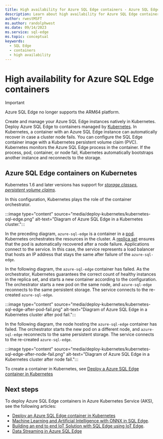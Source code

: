 ```yaml
---
title: High availability for Azure SQL Edge containers - Azure SQL Edge
description: Learn about high availability for Azure SQL Edge containers
author: rwestMSFT
ms.author: randolphwest
ms.date: 09/14/2023
ms.service: sql-edge
ms.topic: conceptual
keywords:
  - SQL Edge
  - containers
  - high availability
---
```

# High availability for Azure SQL Edge containers

> [!IMPORTANT]  
> Azure SQL Edge no longer supports the ARM64 platform.

Create and manage your Azure SQL Edge instances natively in Kubernetes. Deploy Azure SQL Edge to containers managed by [Kubernetes](https://kubernetes.io/). In Kubernetes, a container with an Azure SQL Edge instance can automatically recover in case a cluster node fails. You can configure the SQL Edge container image with a Kubernetes persistent volume claim (PVC). Kubernetes monitors the Azure SQL Edge process in the container. If the process, pod, container, or node fail, Kubernetes automatically bootstraps another instance and reconnects to the storage.

## Azure SQL Edge containers on Kubernetes

Kubernetes 1.6 and later versions has support for [*storage classes*](https://kubernetes.io/docs/concepts/storage/storage-classes/), [*persistent volume claims*](https://kubernetes.io/docs/concepts/storage/storage-classes/#persistentvolumeclaims).

In this configuration, Kubernetes plays the role of the container orchestrator.

:::image type="content" source="media/deploy-kubernetes/kubernetes-sql-edge.png" alt-text="Diagram of Azure SQL Edge in a Kubernetes cluster.":::

In the preceding diagram, `azure-sql-edge` is a container in a [pod](https://kubernetes.io/docs/concepts/workloads/pods/pod/). Kubernetes orchestrates the resources in the cluster. A [replica set](https://kubernetes.io/docs/concepts/workloads/controllers/replicaset/) ensures that the pod is automatically recovered after a node failure. Applications connect to the service. In this case, the service represents a load balancer that hosts an IP address that stays the same after failure of the `azure-sql-edge`.

In the following diagram, the `azure-sql-edge` container has failed. As the orchestrator, Kubernetes guarantees the correct count of healthy instances in the replica set, and starts a new container according to the configuration. The orchestrator starts a new pod on the same node, and `azure-sql-edge` reconnects to the same persistent storage. The service connects to the re-created `azure-sql-edge`.

:::image type="content" source="media/deploy-kubernetes/kubernetes-sql-edge-after-pod-fail.png" alt-text="Diagram of Azure SQL Edge in a Kubernetes cluster after pod fail.":::

In the following diagram, the node hosting the `azure-sql-edge` container has failed. The orchestrator starts the new pod on a different node, and `azure-sql-edge` reconnects to the same persistent storage. The service connects to the re-created `azure-sql-edge`.

:::image type="content" source="media/deploy-kubernetes/kubernetes-sql-edge-after-node-fail.png" alt-text="Diagram of Azure SQL Edge in a Kubernetes cluster after node fail.":::

To create a container in Kubernetes, see [Deploy a Azure SQL Edge container in Kubernetes](deploy-Kubernetes.md)

## Next steps

To deploy Azure SQL Edge containers in Azure Kubernetes Service (AKS), see the following articles:
- [Deploy an Azure SQL Edge container in Kubernetes](deploy-Kubernetes.md)
- [Machine Learning and Artificial Intelligence with ONNX in SQL Edge](onnx-overview.md).
- [Building an end to end IoT Solution with SQL Edge using IoT Edge](tutorial-deploy-azure-resources.md).
- [Data Streaming in Azure SQL Edge](stream-data.md)
